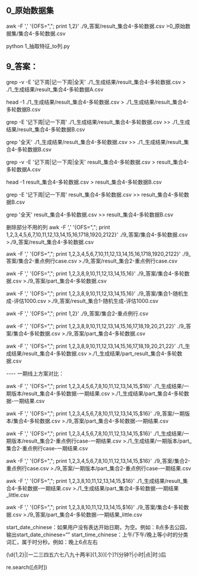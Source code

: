 
## 0_原始数据集
awk -F ',' '{OFS=","; print $1,$2}' ./9_答案/result_集合4-多轮数据.csv >0_原始数据集/集合4-多轮数据.csv

python 1_抽取特征_to列.py


## 9_答案：

grep -v -E '记下周|记一下周|全天' ./1_生成结果/result_集合4-多轮数据.csv > ./1_生成结果/result_集合4-多轮数据A.csv

head -1 ./1_生成结果/result_集合4-多轮数据.csv > ./1_生成结果/result_集合4-多轮数据B.csv

grep -E '记下周|记一下周' ./1_生成结果/result_集合4-多轮数据.csv >> ./1_生成结果/result_集合4-多轮数据B.csv

grep '全天' ./1_生成结果/result_集合4-多轮数据.csv >> ./1_生成结果/result_集合4-多轮数据B.csv




grep -v -E '记下周|记一下周|全天' result_集合4-多轮数据.csv > result_集合4-多轮数据A.csv

head -1 result_集合4-多轮数据.csv > result_集合4-多轮数据B.csv

grep -E '记下周|记一下周' result_集合4-多轮数据.csv >> result_集合4-多轮数据B.csv

grep '全天' result_集合4-多轮数据.csv >> result_集合4-多轮数据B.csv




删除部分不用的列
awk -F ',' '{OFS=","; print $1,$2,$3,$4,$5,$6,$7,$10,$11,$12,$13,$14,$15,$16,$17$18,$19$20,$21$22}' ./9_答案/集合4-多轮数据.csv  >./9_答案/result_集合4-多轮数据.csv

awk -F ',' '{OFS=","; print $1,$2,$3,$4,$5,$6,$7,$10,$11,$12,$13,$14,$15,$16,$17$18,$19$20,$21$22}' ./9_答案/集合2-重点例行case.csv  >./9_答案/result_集合2-重点例行case.csv





awk -F ',' '{OFS=","; print $1,$2,$3,$8,$9,$10,$11,$12,$13,$14,$15,$16}' ./9_答案/集合4-多轮数据.csv  >./9_答案/part_集合4-多轮数据.csv

awk -F ',' '{OFS=","; print $1,$2,$3,$8,$9,$10,$11,$12,$13,$14,$15,$16}' ./9_答案/集合1-随机生成-评估1000.csv  >./9_答案/result_集合1-随机生成-评估1000.csv

awk -F ',' '{OFS=","; print $1,$2}' ./9_答案/集合2-重点例行.csv




awk -F ',' '{OFS=","; print $1,$2,$3,$8,$9,$10,$11,$12,$13,$14,$15,$16,$17,$18,$19,$20,$21,$22}' ./9_答案/集合4-多轮数据.csv  >./9_答案/part_集合4-多轮数据.csv

awk -F ',' '{OFS=","; print $1,$2,$3,$8,$9,$10,$11,$12,$13,$14,$15,$16,$17,$18,$19,$20,$21,$22}' ./1_生成结果/result_集合4-多轮数据.csv  >./1_生成结果/part_result_集合4-多轮数据.csv




---- 一期线上方案对比：

awk -F ',' '{OFS=","; print $1,$2,$3,$4,$5,$6,$7,$8,$10,$11,$12,$13,$14,$15,$16}' ./1_生成结果/一期版本/result_集合4-多轮数据-一期结果.csv  >./1_生成结果/part_集合4-多轮数据-一期结果.csv


awk -F ',' '{OFS=","; print $1,$2,$3,$4,$5,$6,$7,$8,$10,$11,$12,$13,$14,$15,$16}' ./9_答案/一期版本/集合4-多轮数据.csv  >./9_答案/part_集合4-多轮数据-一期结果.csv



awk -F ',' '{OFS=","; print $1,$2,$3,$4,$5,$6,$7,$8,$10,$11,$12,$13,$14,$15,$16}' ./1_生成结果/一期版本/result_集合2-重点例行case-一期结果.csv  >./1_生成结果/一期版本/part_集合2-重点例行case-一期结果.csv


awk -F ',' '{OFS=","; print $1,$2,$3,$4,$5,$6,$7,$8,$10,$11,$12,$13,$14,$15,$16}' ./9_答案/集合2-重点例行case.csv  >./9_答案/一期版本/part_集合2-重点例行case-一期结果.csv






awk -F ',' '{OFS=","; print $1,$2,$3,$8,$10,$11,$12,$13,$14,$15,$16}' ./1_生成结果/result_集合4-多轮数据-一期结果.csv  >./1_生成结果/part_集合4-多轮数据-一期结果_little.csv


awk -F ',' '{OFS=","; print $1,$2,$3,$8,$10,$11,$12,$13,$14,$15,$16}' ./9_答案/集合4-多轮数据.csv  >./9_答案/part_集合4-多轮数据-一期结果_little.csv









start_date_chinese：如果用户没有表达开始日期，为空。例如：8点多去公园，输出start_date_chinese=“”
start_time_chinese：上午/下午/晚上等小时的分类词汇，属于时分秒。例如：晚上6点左右


(\d{1,2}|[一二三四五六七八九十两半]{1,3})[个]?(分钟?|小时|点|时:)后


re.search([点时])




